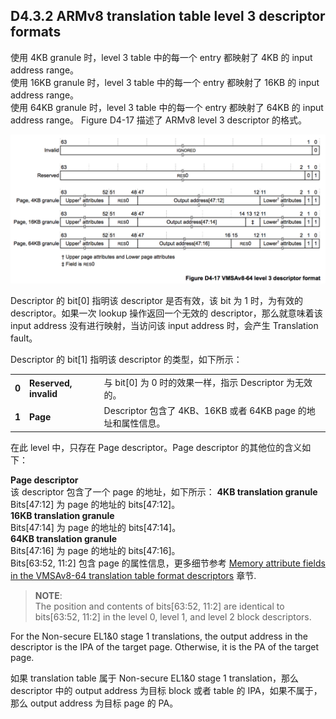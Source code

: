 ## D4.3.2 ARMv8 translation table level 3 descriptor formats

使用 4KB granule 时，level 3 table 中的每一个 entry 都映射了 4KB 的 input address range。  
使用 16KB granule 时，level 3 table 中的每一个 entry 都映射了 16KB 的 input address range。  
使用 64KB granule 时，level 3 table 中的每一个 entry 都映射了 64KB 的 input address range。
Figure D4-17 描述了 ARMv8 level 3 descriptor 的格式。

![](figure_d4_17.png)

Descriptor 的 bit[0] 指明该 descriptor 是否有效，该 bit 为 1 时，为有效的 descriptor。如果一次 lookup 操作返回一个无效的 descriptor，那么就意味着该 input address 没有进行映射，当访问该 input address 时，会产生 Translation fault。  

Descriptor 的 bit[1] 指明该 descriptor 的类型，如下所示：

||||
| -- | -- | -- |
| **0** | **Reserved, invalid** | 与 bit[0] 为 0 时的效果一样，指示 Descriptor 为无效的。 |
| **1** | **Page** | Descriptor 包含了 4KB、16KB 或者 64KB page 的地址和属性信息。|

在此 level 中，只存在 Page descriptor。Page descriptor 的其他位的含义如下：

**Page descriptor**  
该 descriptor 包含了一个 page 的地址，如下所示：
**4KB translation granule**  
Bits[47:12] 为 page 的地址的 bits[47:12]。  
**16KB translation granule**  
Bits[47:14] 为 page 的地址的 bits[47:14]。  
**64KB translation granule**  
Bits[47:16] 为 page 的地址的 bits[47:16]。   
Bits[63:52, 11:2] 包含 page 的属性信息，更多细节参考 [Memory attribute fields in the VMSAv8-64 translation table format descriptors](#) 章节.

> **NOTE**:  
> The position and contents of bits[63:52, 11:2] are identical to bits[63:52, 11:2] in the level 0, level 1, and level 2 block descriptors.

For the Non-secure EL1&0 stage 1 translations, the output address in the descriptor is the IPA of the target page. Otherwise, it is the PA of the target page.

如果 translation table 属于 Non-secure EL1&0 stage 1 translation，那么 descriptor 中的 output address 为目标 block 或者 table 的 IPA，如果不属于，那么 output address 为目标 page 的 PA。
